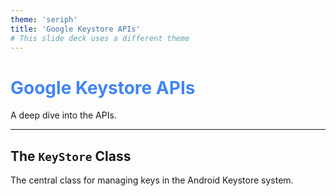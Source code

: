 ```yaml
---
theme: 'seriph'
title: 'Google Keystore APIs'
# This slide deck uses a different theme
---
```


# Google Keystore APIs

A deep dive into the APIs.

<style>
/* This style block only applies to THIS presentation */
h1 {
  color: #4285F4; /* Google Blue */
}
</style>

---

## The `KeyStore` Class

The central class for managing keys in the Android Keystore system.

